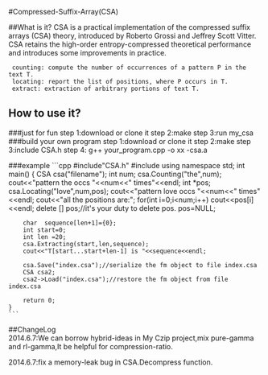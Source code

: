 #Compressed-Suffix-Array(CSA)

##What is it?
CSA is a practical implementation of the compressed suffix arrays (CSA) theory, 
 introduced by Roberto Grossi and Jeffrey Scott Vitter. CSA retains the high-order 
 entropy-compressed theoretical performance and introduces some improvements 
 in practice.
	 
	 counting: compute the number of occurrences of a pattern P in the text T.   
	 locating: report the list of positions, where P occurs in T.    
	 extract: extraction of arbitrary portions of text T.    
## How to use it?
###just for fun
	 step 1:download or clone it
	 step 2:make
	 step 3:run my_csa
###build your own program
	 step 1:download or clone it
	 step 2:make
	 step 3:include CSA.h
	 step 4: g++ your_program.cpp -o xx -csa.a

###example
	```cpp
	#include"CSA.h"
	#include<iostream>
	using namespace std;
	int main()
	{
		CSA csa("filename");
		int num;
		csa.Counting("the",num);
		cout<<"pattern the occs "<<num<<" times"<<endl;
		int *pos;
		csa.Locating("love",num,pos);
		cout<<"pattern love occs "<<num<<" times"<<endl;
		cout<<"all the positions are:";
		for(int i=0;i<num;i++)
			cout<<pos[i]<<endl;
		delete [] pos;//it's your duty to delete pos.
		pos=NULL;

		char  sequence[len+1]={0};
		int start=0;
		int len =20;
		csa.Extracting(start,len,sequence);
		cout<<"T[start...start+len-1] is "<<sequence<<endl;

		csa.Save("index.csa");//serialize the fm object to file index.csa
		CSA csa2;
		csa2->Load("index.csa");//restore the fm object from file index.csa

		return 0;
	}
	```
##ChangeLog  
2014.6.7:We can borrow hybrid-ideas in My Czip project,mix pure-gamma and rl-gamma,It be helpful for compression-ratio.

2014.6.7:fix a memory-leak bug in CSA.Decompress function.
